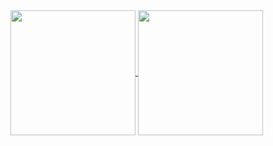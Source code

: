 <a href="https://github.com/rafisgithub/github-readme-stats">
  <img height=200 align="center" src="https://github-readme-stats.vercel.app/api?username=rafisgithub" />
</a>
<a href="https://github.com/rafisgithub/convoychat">
  <img height=200 align="center" src="https://github-readme-stats.vercel.app/api/top-langs?username=rafisgithub&layout=compact&langs_count=10&card_width=450" />
</a>
